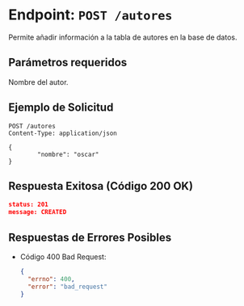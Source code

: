 # Endpoint: `POST /autores`

Permite añadir información a la tabla de autores en la base de datos.

## Parámetros requeridos

Nombre del autor.

## Ejemplo de Solicitud
```http
POST /autores
Content-Type: application/json

{
        "nombre": "oscar"
}
```

## Respuesta Exitosa (Código 200 OK)
```json
status: 201
message: CREATED
```

## Respuestas de Errores Posibles
- Código 400 Bad Request:

  ```json
  {
    "errno": 400,
    "error": "bad_request"
  }
  ```